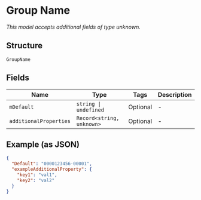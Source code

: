 
# Group Name

*This model accepts additional fields of type unknown.*

## Structure

`GroupName`

## Fields

| Name | Type | Tags | Description |
|  --- | --- | --- | --- |
| `mDefault` | `string \| undefined` | Optional | - |
| `additionalProperties` | `Record<string, unknown>` | Optional | - |

## Example (as JSON)

```json
{
  "Default": "0000123456-00001",
  "exampleAdditionalProperty": {
    "key1": "val1",
    "key2": "val2"
  }
}
```

